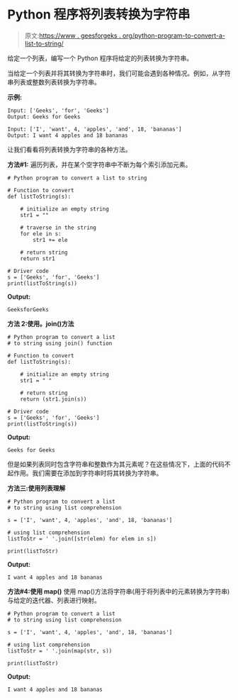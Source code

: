 # Python 程序将列表转换为字符串

> 原文:[https://www . geesforgeks . org/python-program-to-convert-a-list-to-string/](https://www.geeksforgeeks.org/python-program-to-convert-a-list-to-string/)

给定一个列表，编写一个 Python 程序将给定的列表转换为字符串。

当给定一个列表并将其转换为字符串时，我们可能会遇到各种情况。例如，从字符串列表或整数列表转换为字符串。

**示例:**

```
Input: ['Geeks', 'for', 'Geeks']
Output: Geeks for Geeks

Input: ['I', 'want', 4, 'apples', 'and', 18, 'bananas']
Output: I want 4 apples and 18 bananas
```

让我们看看将列表转换为字符串的各种方法。

**方法#1:**
遍历列表，并在某个空字符串中不断为每个索引添加元素。

```
# Python program to convert a list to string

# Function to convert  
def listToString(s): 

    # initialize an empty string
    str1 = "" 

    # traverse in the string  
    for ele in s: 
        str1 += ele  

    # return string  
    return str1 

# Driver code    
s = ['Geeks', 'for', 'Geeks']
print(listToString(s)) 
```

**Output:**

```
GeeksforGeeks

```

**方法 2:使用。join()方法**

```
# Python program to convert a list
# to string using join() function

# Function to convert  
def listToString(s): 

    # initialize an empty string
    str1 = " " 

    # return string  
    return (str1.join(s))

# Driver code    
s = ['Geeks', 'for', 'Geeks']
print(listToString(s)) 
```

**Output:**

```
Geeks for Geeks

```

但是如果列表同时包含字符串和整数作为其元素呢？在这些情况下，上面的代码不起作用。我们需要在添加到字符串时将其转换为字符串。

**方法三:使用列表理解**

```
# Python program to convert a list
# to string using list comprehension

s = ['I', 'want', 4, 'apples', 'and', 18, 'bananas']

# using list comprehension
listToStr = ' '.join([str(elem) for elem in s])

print(listToStr) 
```

**Output:**

```
I want 4 apples and 18 bananas

```

**方法#4:使用 map()**
使用 map()方法将字符串(用于将列表中的元素转换为字符串)与给定的迭代器、列表进行映射。

```
# Python program to convert a list
# to string using list comprehension

s = ['I', 'want', 4, 'apples', 'and', 18, 'bananas']

# using list comprehension
listToStr = ' '.join(map(str, s))

print(listToStr) 
```

**Output:**

```
I want 4 apples and 18 bananas

```